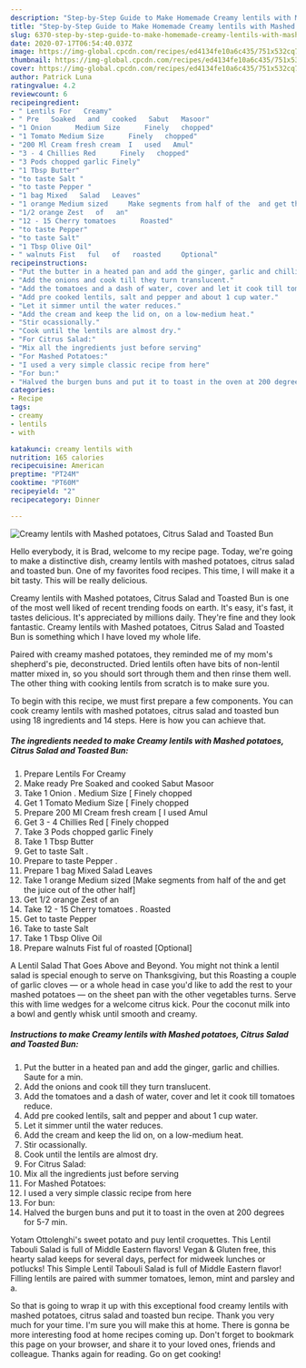 ```yaml
---
description: "Step-by-Step Guide to Make Homemade Creamy lentils with Mashed potatoes, Citrus Salad and Toasted Bun"
title: "Step-by-Step Guide to Make Homemade Creamy lentils with Mashed potatoes, Citrus Salad and Toasted Bun"
slug: 6370-step-by-step-guide-to-make-homemade-creamy-lentils-with-mashed-potatoes-citrus-salad-and-toasted-bun
date: 2020-07-17T06:54:40.037Z
image: https://img-global.cpcdn.com/recipes/ed4134fe10a6c435/751x532cq70/creamy-lentils-with-mashed-potatoes-citrus-salad-and-toasted-bun-recipe-main-photo.jpg
thumbnail: https://img-global.cpcdn.com/recipes/ed4134fe10a6c435/751x532cq70/creamy-lentils-with-mashed-potatoes-citrus-salad-and-toasted-bun-recipe-main-photo.jpg
cover: https://img-global.cpcdn.com/recipes/ed4134fe10a6c435/751x532cq70/creamy-lentils-with-mashed-potatoes-citrus-salad-and-toasted-bun-recipe-main-photo.jpg
author: Patrick Luna
ratingvalue: 4.2
reviewcount: 6
recipeingredient:
- " Lentils For   Creamy"
- " Pre   Soaked   and   cooked   Sabut   Masoor"
- "1 Onion      Medium Size      Finely   chopped"
- "1 Tomato Medium Size      Finely   chopped"
- "200 Ml Cream fresh cream  I   used   Amul"
- "3 - 4 Chillies Red      Finely   chopped"
- "3 Pods chopped garlic Finely"
- "1 Tbsp Butter"
- "to taste Salt "
- "to taste Pepper "
- "1 bag Mixed   Salad   Leaves"
- "1 orange Medium sized     Make segments from half of the  and get the juice out of the other half"
- "1/2 orange Zest   of   an"
- "12 - 15 Cherry tomatoes      Roasted"
- "to taste Pepper"
- "to taste Salt"
- "1 Tbsp Olive Oil"
- " walnuts Fist   ful   of   roasted     Optional"
recipeinstructions:
- "Put the butter in a heated pan and add the ginger, garlic and chillies. Saute for a min."
- "Add the onions and cook till they turn translucent."
- "Add the tomatoes and a dash of water, cover and let it cook till tomatoes reduce."
- "Add pre cooked lentils, salt and pepper and about 1 cup water."
- "Let it simmer until the water reduces."
- "Add the cream and keep the lid on, on a low-medium heat."
- "Stir ocassionally."
- "Cook until the lentils are almost dry."
- "For Citrus Salad:"
- "Mix all the ingredients just before serving"
- "For Mashed Potatoes:"
- "I used a very simple classic recipe from here"
- "For bun:"
- "Halved the burgen buns and put it to toast in the oven at 200 degrees for 5-7 min."
categories:
- Recipe
tags:
- creamy
- lentils
- with

katakunci: creamy lentils with 
nutrition: 165 calories
recipecuisine: American
preptime: "PT24M"
cooktime: "PT60M"
recipeyield: "2"
recipecategory: Dinner

---
```



![Creamy lentils with Mashed potatoes, Citrus Salad and Toasted Bun](https://img-global.cpcdn.com/recipes/ed4134fe10a6c435/751x532cq70/creamy-lentils-with-mashed-potatoes-citrus-salad-and-toasted-bun-recipe-main-photo.jpg)

Hello everybody, it is Brad, welcome to my recipe page. Today, we're going to make a distinctive dish, creamy lentils with mashed potatoes, citrus salad and toasted bun. One of my favorites food recipes. This time, I will make it a bit tasty. This will be really delicious.

Creamy lentils with Mashed potatoes, Citrus Salad and Toasted Bun is one of the most well liked of recent trending foods on earth. It's easy, it's fast, it tastes delicious. It's appreciated by millions daily. They're fine and they look fantastic. Creamy lentils with Mashed potatoes, Citrus Salad and Toasted Bun is something which I have loved my whole life.

Paired with creamy mashed potatoes, they reminded me of my mom&#39;s shepherd&#39;s pie, deconstructed. Dried lentils often have bits of non-lentil matter mixed in, so you should sort through them and then rinse them well. The other thing with cooking lentils from scratch is to make sure you.


To begin with this recipe, we must first prepare a few components. You can cook creamy lentils with mashed potatoes, citrus salad and toasted bun using 18 ingredients and 14 steps. Here is how you can achieve that.

<!--inarticleads1-->

##### The ingredients needed to make Creamy lentils with Mashed potatoes, Citrus Salad and Toasted Bun:

1. Prepare  Lentils For   Creamy
1. Make ready  Pre   Soaked   and   cooked   Sabut   Masoor
1. Take 1 Onion .     Medium Size     [ Finely   chopped
1. Get 1 Tomato Medium Size     [ Finely   chopped
1. Prepare 200 Ml Cream fresh cream [ I   used   Amul
1. Get 3 - 4 Chillies Red     [ Finely   chopped
1. Take 3 Pods chopped garlic Finely
1. Take 1 Tbsp Butter
1. Get to taste Salt .
1. Prepare to taste Pepper .
1. Prepare 1 bag Mixed   Salad   Leaves
1. Take 1 orange Medium sized     [Make segments from half of the  and get the juice out of the other half]
1. Get 1/2 orange Zest   of   an
1. Take 12 - 15 Cherry tomatoes .     Roasted
1. Get to taste Pepper
1. Take to taste Salt
1. Take 1 Tbsp Olive Oil
1. Prepare  walnuts Fist   ful   of   roasted     [Optional]


A Lentil Salad That Goes Above and Beyond. You might not think a lentil salad is special enough to serve on Thanksgiving, but this Roasting a couple of garlic cloves — or a whole head in case you&#39;d like to add the rest to your mashed potatoes — on the sheet pan with the other vegetables turns. Serve this with lime wedges for a welcome citrus kick. Pour the coconut milk into a bowl and gently whisk until smooth and creamy. 

<!--inarticleads2-->

##### Instructions to make Creamy lentils with Mashed potatoes, Citrus Salad and Toasted Bun:

1. Put the butter in a heated pan and add the ginger, garlic and chillies. Saute for a min.
1. Add the onions and cook till they turn translucent.
1. Add the tomatoes and a dash of water, cover and let it cook till tomatoes reduce.
1. Add pre cooked lentils, salt and pepper and about 1 cup water.
1. Let it simmer until the water reduces.
1. Add the cream and keep the lid on, on a low-medium heat.
1. Stir ocassionally.
1. Cook until the lentils are almost dry.
1. For Citrus Salad:
1. Mix all the ingredients just before serving
1. For Mashed Potatoes:
1. I used a very simple classic recipe from here
1. For bun:
1. Halved the burgen buns and put it to toast in the oven at 200 degrees for 5-7 min.


Yotam Ottolenghi&#39;s sweet potato and puy lentil croquettes. This Lentil Tabouli Salad is full of Middle Eastern flavors! Vegan &amp; Gluten free, this hearty salad keeps for several days, perfect for midweek lunches or potlucks! This Simple Lentil Tabouli Salad is full of Middle Eastern flavor! Filling lentils are paired with summer tomatoes, lemon, mint and parsley and a. 

So that is going to wrap it up with this exceptional food creamy lentils with mashed potatoes, citrus salad and toasted bun recipe. Thank you very much for your time. I'm sure you will make this at home. There is gonna be more interesting food at home recipes coming up. Don't forget to bookmark this page on your browser, and share it to your loved ones, friends and colleague. Thanks again for reading. Go on get cooking!
